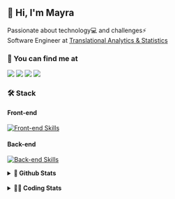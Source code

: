 ## 👋 Hi, I'm Mayra

Passionate about technology💻 and challenges⚡  
Software Engineer at [Translational Analytics & Statistics](https://www.trans-stat.com/)

### 💬 You can find me at

<a href="https://mayra.dev" target="_blank" rel="noopener"><img src="https://img.shields.io/badge/-mayra.dev-005FED?style=flat&logo=Google-chrome&logoColor=white"/></a>
<a href="https://linkedin.com/in/mayraamaral" target="_blank" rel="noopener"><img src="https://img.shields.io/badge/-/mayraamaral-0077B5?style=flat&logo=Linkedin&logoColor=white"/></a>
<a href="mailto:mayra@mayra.dev" target="_blank" rel="noopener"><img src="https://img.shields.io/badge/-mayra@mayra.dev-D14836?style=flat&logo=Gmail&logoColor=white"/></a>
<a href="" target="_blank" rel="noopener"><img src="https://img.shields.io/badge/-mayraamaral-7289DA?style=flat&logo=Discord&logoColor=white"/></a>

### 🛠️ Stack
#### Front-end

[![Front-end Skills](https://skillicons.dev/icons?i=react,next,angular,redux,styledcomponents,html,css,sass,js,ts,figma)](https://skillicons.dev)
#### Back-end

[![Back-end Skills](https://skillicons.dev/icons?i=nodejs,ts,aws,java,spring,postgres,mysql,git,linux,bash,docker,jenkins)](https://skillicons.dev)
  

<details>
    <summary><strong>📌 Github Stats</strong></summary>
    <br />
    <div align="center">
        <table>
      <td><img height="160em" src="https://github-readme-stats.vercel.app/api?username=mayraamaral&show_icons=true&theme=algolia&hide_border=true&hide=stars&count_private=true" alt="Readme stats"></td>
      <td><img height="160em" src="https://github-readme-stats.vercel.app/api/top-langs/?username=mayraamaral&&layout=compact&&theme=algolia&hide_border=true&langs_count=6" alt="Language stats"></td>
       </table>
  </div> 
    

  <p align="center">
    <img src="https://github-readme-streak-stats.herokuapp.com?user=mayraamaral&theme=dark&hide_border=true&date_format=j%20M%5B%20Y%5D&locale=pt-br&background=050F2C&ring=0195DD&fire=23AA7D&currStreakLabel=23AA7D" alt="Streak stats">
  </p> 
</details>

<br />

<details>
  <summary><strong>👩‍💻 Coding Stats</strong></summary>
  <br />
  
  <!--START_SECTION:waka-->
![Code Time](http://img.shields.io/badge/Code%20Time-1%2C008%20hrs%203%20mins-blue)

**🐱 My GitHub Data** 

> 📦 640.8 kB Used in GitHub's Storage 
 > 
> 🏆 777 Contributions in the Year 2025
 > 
> 🚫 Not Opted to Hire
 > 
> 📜 66 Public Repositories 
 > 
> 🔑 35 Private Repositories 
 > 
**I'm an Early 🐤** 

```text
🌞 Morning                831 commits         ███░░░░░░░░░░░░░░░░░░░░░░   12.35 % 
🌆 Daytime                3710 commits        ██████████████░░░░░░░░░░░   55.13 % 
🌃 Evening                1850 commits        ███████░░░░░░░░░░░░░░░░░░   27.49 % 
🌙 Night                  338 commits         █░░░░░░░░░░░░░░░░░░░░░░░░   05.02 % 
```
📅 **I'm Most Productive on Wednesday** 

```text
Monday                   1214 commits        █████░░░░░░░░░░░░░░░░░░░░   18.04 % 
Tuesday                  1236 commits        █████░░░░░░░░░░░░░░░░░░░░   18.37 % 
Wednesday                1401 commits        █████░░░░░░░░░░░░░░░░░░░░   20.82 % 
Thursday                 1074 commits        ████░░░░░░░░░░░░░░░░░░░░░   15.96 % 
Friday                   1056 commits        ████░░░░░░░░░░░░░░░░░░░░░   15.69 % 
Saturday                 308 commits         █░░░░░░░░░░░░░░░░░░░░░░░░   04.58 % 
Sunday                   440 commits         ██░░░░░░░░░░░░░░░░░░░░░░░   06.54 % 
```


📊 **This Week I Spent My Time On** 

```text
🕑︎ Time Zone: America/Sao_Paulo

💬 Programming Languages: 
TypeScript               12 hrs 38 mins      ████████████████████████░   94.52 % 
Other                    14 mins             ░░░░░░░░░░░░░░░░░░░░░░░░░   01.80 % 
JSON                     12 mins             ░░░░░░░░░░░░░░░░░░░░░░░░░   01.53 % 
Git Config               10 mins             ░░░░░░░░░░░░░░░░░░░░░░░░░   01.31 % 
Bash                     6 mins              ░░░░░░░░░░░░░░░░░░░░░░░░░   00.84 % 

🔥 Editors: 
Cursor                   10 hrs 10 mins      ███████████████████░░░░░░   76.10 % 
VS Code                  3 hrs 11 mins       ██████░░░░░░░░░░░░░░░░░░░   23.90 % 

💻 Operating System: 
Linux                    13 hrs 22 mins      █████████████████████████   100.00 % 
```

**I Mostly Code in Java** 

```text
Java                     118 repos           ███████░░░░░░░░░░░░░░░░░░   28.57 % 
JavaScript               92 repos            ██████░░░░░░░░░░░░░░░░░░░   22.28 % 
TypeScript               77 repos            █████░░░░░░░░░░░░░░░░░░░░   18.64 % 
Python                   3 repos             ░░░░░░░░░░░░░░░░░░░░░░░░░   00.73 % 
PHP                      2 repos             ░░░░░░░░░░░░░░░░░░░░░░░░░   00.48 % 
```




 Last Updated on 25/09/2025 19:17:46 UTC
<!--END_SECTION:waka-->

</details>

